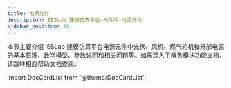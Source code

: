 ```yaml
---
title: 电源元件
description: IESLab 建模仿真平台-元件库-电源元件
sidebar_position: 10
---
```



本节主要介绍 IESLab 建模仿真平台电源元件中光伏、风机、燃气轮机和外部电源的基本原理、数学模型、参数说明和相关问题等。如需深入了解各模块功能文档，请跳转相应帮助文档查阅。



import DocCardList from '@theme/DocCardList';

<DocCardList />